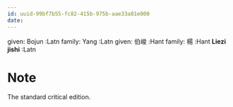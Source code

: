 ```yaml
---
id: uuid-99bf7b55-fc82-415b-975b-aae33a81e000
date: 
---
```


given: Bojun  :Latn
family: Yang :Latn
given: 伯峻 :Hant
family: 楊 :Hant
**Liezi jishi** :Latn
# Note
The standard critical edition.